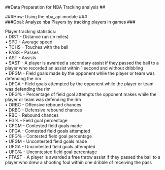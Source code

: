##Data Preparation for NBA Tracking analysis ##

###How: Using the nba_api module ### <br>
###Goal: Analyze nba Players by tracking players in games ### <br> 


Player tracking statistics: <br>
• DIST - Distance run (in miles) <br>
• SPD - Average speed <br>
• TCHS - Touches with the ball <br>
• PASS - Passes <br>
• AST - Assists <br>
• SAST - A player is awarded a secondary assist if 
they passed the ball to a player who recorded an
assist within 1 second and without dribbling <br>
• DFGM - Field goals made by the opponent while
the player or team was defending the rim <br>
• DFGA - Field goals attempted by the opponent
while the player or team was defending the rim <br>
• DFG% - Percentage of field goal attempts the
opponent makes while the player or team was
defending the rim <br>
• ORBC - Offensive rebound chances <br>
• DRBC - Defensive rebound chances <br>
• RBC - Rebound chances <br>
• FG% - Field goal percentage <br>
• CFGM - Contested field goals made <br>
• CFGA - Contested field goals attempted <br>
• CFG% - Contested field goal percentage <br>
• UFGM - Uncontested field goals made <br>
• UFGA - Uncontested field goals attempted <br>
• UFG% - Uncontested field goal percentage <br>
• FTAST - A player is awarded a free throw assist 
if they passed the ball to a player who drew a
shooting foul within one dribble of receiving the
pass
 